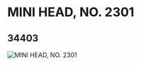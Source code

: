 # MINI HEAD, NO. 2301
## 34403
![MINI HEAD, NO. 2301](https://lc-www-live-s.legocdn.com/media/bricks/5/2/6195240.jpg)